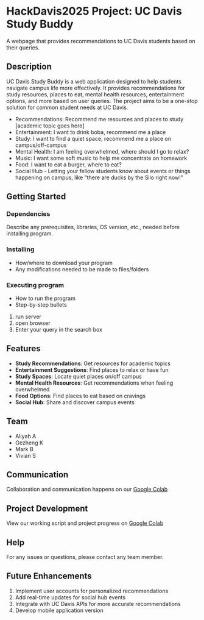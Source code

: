 # HackDavis2025 Project: UC Davis Study Buddy
A webpage that provides recommendations to UC Davis students based on their queries.

## Description
UC Davis Study Buddy is a web application designed to help students navigate campus life more effectively. It provides recommendations for study resources, places to eat, mental health resources, entertainment options, and more based on user queries. The project aims to be a one-stop solution for common student needs at UC Davis.
   - Recommendations: Recommend me resources and places to study [academic topic goes here]
   - Entertainment: I want to drink boba, recommend me a place
   - Study: I want to find a quiet space, recommend me a place on campus/off-campus
   - Mental Health: I am feeling overwhelmed, where should I go to relax? 
   - Music: I want some soft music to help me concentrate on homework
   - Food: I want to eat a burger, where to eat?
   - Social Hub - Letting your fellow students know about events or things happening on campus, like "there are ducks by the Silo right now!"

## Getting Started

### Dependencies
Describe any prerequisites, libraries, OS version, etc., needed before installing program.

### Installing
- How/where to download your program
- Any modifications needed to be made to files/folders

### Executing program
- How to run the program
- Step-by-step bullets
1. run server
2. open browser
3. Enter your query in the search box

## Features
- **Study Recommendations**: Get resources for academic topics
- **Entertainment Suggestions**: Find places to relax or have fun
- **Study Spaces**: Locate quiet places on/off campus
- **Mental Health Resources**: Get recommendations when feeling overwhelmed
- **Food Options**: Find places to eat based on cravings
- **Social Hub**: Share and discover campus events

## Team
   - Aliyah A
   - Gezheng K
   - Mark B
   - Vivian S

## Communication
Collaboration and communication happens on our [Google Colab](https://colab.research.google.com/drive/1xd8s3wGSvPnfv4rlWHUSXP08Vzx9xdP4?usp=sharing)

## Project Development
View our working script and project progress on [Google Colab](https://colab.research.google.com/drive/1E2UqUssxm1ouwbwJL_IxvNAXbC3HhQoD?usp=sharing)

## Help
For any issues or questions, please contact any team member.

## Future Enhancements
1. Implement user accounts for personalized recommendations
2. Add real-time updates for social hub events
3. Integrate with UC Davis APIs for more accurate recommendations
4. Develop mobile application version
